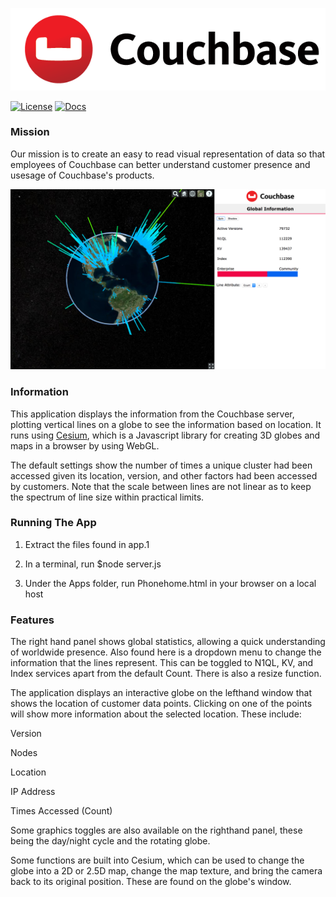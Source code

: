 <p align="center">
<img src="/couchbase-logo-1.png" class="logo">
</p>

[![License](https://img.shields.io/badge/License-Apache%202.0-blue.svg)](http://www.apache.org/licenses/LICENSE-2.0.html) [![Docs](https://img.shields.io/badge/docs-online-orange.svg)](http://cesiumjs.org/tutorials.html)

### Mission ###

Our mission is to create an easy to read visual representation of data so that employees of Couchbase can better understand  customer presence and usesage of Couchbase's products. 

<img src="/project-screenshot.png" class="logo">

### Information ###

This application displays the information from the Couchbase server, plotting vertical lines on a globe to see the information based on location. It runs using [Cesium](http://cesiumjs.org/), which is a Javascript library for creating 3D globes and maps in a browser by using WebGL.  

The default settings show the number of times a unique cluster had been accessed given its location, version, and other factors had been accessed by customers. Note that the scale between lines are not linear as to keep the spectrum of line size within practical limits.

### Running The App ###

1. Extract the files found in app.1

2. In a terminal, run $node server.js

3. Under the Apps folder, run Phonehome.html in your browser on a local host

### Features ###

The right hand panel shows global statistics, allowing a quick understanding of worldwide presence. Also found here is a dropdown menu to change the information that the lines represent. This can be toggled to N1QL, KV, and Index services apart from the default Count. There is also a resize function.

The application displays an interactive globe on the lefthand window that shows the location of customer data points. Clicking on one of the points will show more information about the selected location. These include:

Version

Nodes

Location

IP Address

Times Accessed (Count)

Some graphics toggles are also available on the righthand panel, these being the day/night cycle and the rotating globe.

Some functions are built into Cesium, which can be used to change the globe into a 2D or 2.5D map, change the map texture, and bring the camera back to its original position. These are found on the globe's window.



